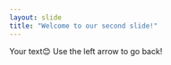 ```yaml
---
layout: slide
title: "Welcome to our second slide!"
---
```

Your text😊
Use the left arrow to go back!
